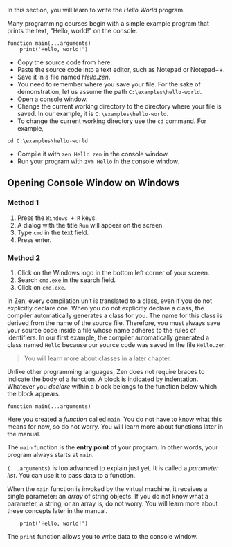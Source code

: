 In this section, you will learn to write the *Hello World* program.

Many programming courses begin with a simple example program that prints the text,
"Hello, world!" on the console.

```
function main(...arguments)
    print('Hello, world!')
```

* Copy the source code from here.
* Paste the source code into a text editor, such as Notepad or Notepad++.
* Save it in a file named *Hello.zen*.
* You need to remember where you save your file. For the sake of demonstration,
  let us assume the path `C:\examples\hello-world`.
* Open a console window.
* Change the current working directory to the directory where your file is
   saved. In our example, it is `C:\examples\hello-world`.
* To change the current working directory use the `cd` command. For example,
```
cd C:\examples\hello-world
```
* Compile it with `zen Hello.zen` in the console window.
* Run your program with `zvm Hello` in the console window.

## Opening Console Window on Windows

### Method 1

1. Press the `Windows + R` keys.
2. A dialog with the title `Run` will appear on the screen.
3. Type `cmd` in the text field.
4. Press enter.

### Method 2

1. Click on the Windows logo in the bottom left corner of your screen.
2. Search `cmd.exe` in the search field.
3. Click on `cmd.exe`.

In Zen, every compilation unit is translated to a class, even if you do not
explicitly declare one. When you do not explicitly declare a class, the compiler
automatically generates a class for you. The name for this class is derived from
the name of the source file. Therefore, you must always save your source code
inside a file whose name adheres to the rules of identifiers. In our first
example, the compiler automatically generated a class named `Hello` because our
source code was saved in the file `Hello.zen`

> You will learn more about classes in a later chapter.

Unlike other programming languages, Zen does not require braces to indicate
the body of a function. A block is indicated by indentation. Whatever you *declare*
within a block belongs to the function below which the block appears.

```
function main(...arguments)
```

Here you created a *function* called `main`. You do not have to know what this
means for now, so do not worry. You will learn more about functions later in
the manual.

The `main` function is the **entry point** of your program. In other words,
your program always starts at `main`.

`(...arguments)` is too advanced to explain just yet. It is called a
*parameter list*. You can use it to pass data to a function.

When the `main` function is invoked by the virtual machine, it receives a single
parameter: an *array* of string objects. If you do not know what a parameter, a
string, or an array is, do not worry. You will learn more about these concepts
later in the manual.

```
    print('Hello, world!')
```

The `print` function allows you to write data to the console window.